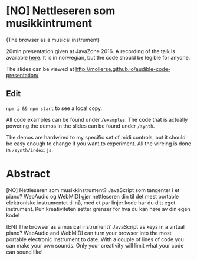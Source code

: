 # [NO] Nettleseren som musikkintrument
(The browser as a musical instrument)

20min presentation given at JavaZone 2016. A recording of the talk is available
[here](https://vimeo.com/181900273). It is in norwegian, but the code should be
legible for anyone.

The slides can be viewed at http://mollerse.github.io/audible-code-presentation/

## Edit

`npm i && npm start` to see a local copy.

All code examples can be found under `/examples`. The code that is actually
powering the demos in the slides can be found under `/synth`.

The demos are hardwired to my specific set of midi controls, but it should be
easy enough to change if you want to experiment. All the wireing is done in
`/synth/index.js`.

# Abstract

[NO]
Nettleseren som musikkinstrument? JavaScript som tangenter i et piano? WebAudio
og WebMIDI gjør nettleseren din til det mest portable elektroniske instrumentet
til nå, med et par linjer kode har du ditt eget instrument. Kun kreativiteten
setter grenser for hva du kan høre av din egen kode!

[EN]
The browser as a musical instrument? JavaScript as keys in a virtual piano?
WebAudio and WebMIDI can turn your browser into the most portable electronic
instrument to date. With a couple of lines of code you can make your own sounds.
Only your creativity will limit what your code can sound like!
